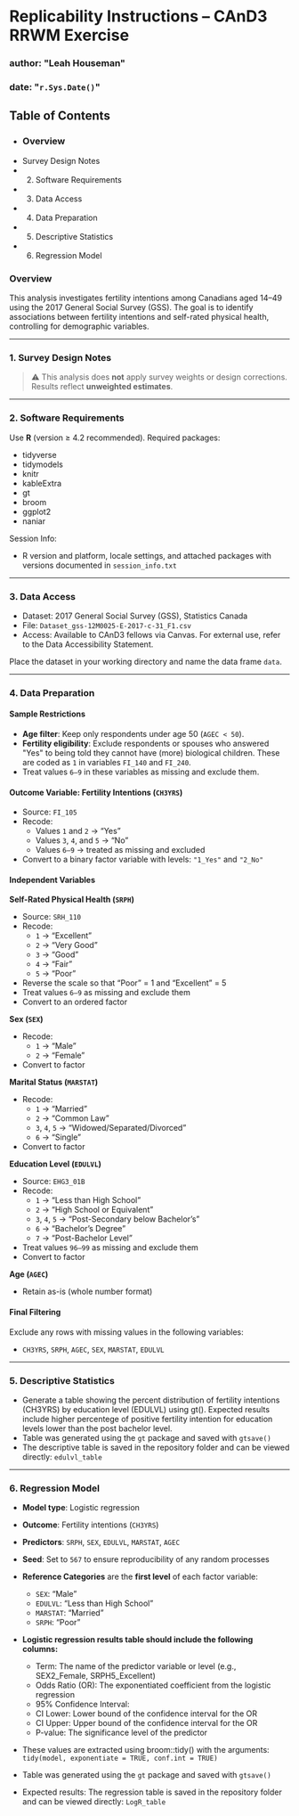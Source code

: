 # Replicability Instructions – CAnD3 RRWM Exercise
### author: "Leah Houseman"
### date: "`r.Sys.Date()`"

## Table of Contents

- ### Overview
- Survey Design Notes
-  2. Software Requirements
-  3. Data Access
-  4. Data Preparation
-  5. Descriptive Statistics
-  6. Regression Model

### Overview
This analysis investigates fertility intentions among Canadians aged 14–49 using the 2017 General Social Survey (GSS). The goal is to identify associations between fertility intentions and self-rated physical health, controlling for demographic variables.

--------------------------------------------------------------------------------

### 1. Survey Design Notes

> ⚠️ This analysis does **not** apply survey weights or design corrections. Results reflect **unweighted estimates**.

---

### 2. Software Requirements

Use **R** (version ≥ 4.2 recommended). Required packages:

- tidyverse
- tidymodels
- knitr
- kableExtra
- gt
- broom
- ggplot2
- naniar

Session Info:
- R version and platform, locale settings, and attached packages with versions documented in `session_info.txt`
---

### 3. Data Access

- Dataset: 2017 General Social Survey (GSS), Statistics Canada  
- File: `Dataset_gss-12M0025-E-2017-c-31_F1.csv`  
- Access: Available to CAnD3 fellows via Canvas. For external use, refer to the Data Accessibility Statement.

Place the dataset in your working directory and name the data frame `data`.

---

### 4. Data Preparation

#### Sample Restrictions

- **Age filter**: Keep only respondents under age 50 (`AGEC < 50`).
- **Fertility eligibility**: Exclude respondents or spouses who answered "Yes" to being told they cannot have (more) biological children. These are coded as `1` in variables `FI_140` and `FI_240`.
- Treat values `6–9` in these variables as missing and exclude them.

#### Outcome Variable: Fertility Intentions (`CH3YRS`)

- Source: `FI_105`
- Recode:
  - Values `1` and `2` → “Yes”
  - Values `3`, `4`, and `5` → “No”
  - Values `6–9` → treated as missing and excluded
- Convert to a binary factor variable with levels: `"1_Yes"` and `"2_No"`

#### Independent Variables

**Self-Rated Physical Health (`SRPH`)**
- Source: `SRH_110`
- Recode:
  - `1` → “Excellent”
  - `2` → “Very Good”
  - `3` → “Good”
  - `4` → “Fair”
  - `5` → “Poor”
- Reverse the scale so that “Poor” = 1 and “Excellent” = 5
- Treat values `6–9` as missing and exclude them
- Convert to an ordered factor

**Sex (`SEX`)**
- Recode:
  - `1` → “Male”
  - `2` → “Female”
- Convert to factor

**Marital Status (`MARSTAT`)**
- Recode:
  - `1` → “Married”
  - `2` → “Common Law”
  - `3`, `4`, `5` → “Widowed/Separated/Divorced”
  - `6` → “Single”
- Convert to factor

**Education Level (`EDULVL`)**
- Source: `EHG3_01B`
- Recode:
  - `1` → “Less than High School”
  - `2` → “High School or Equivalent”
  - `3`, `4`, `5` → “Post-Secondary below Bachelor’s”
  - `6` → “Bachelor’s Degree”
  - `7` → “Post-Bachelor Level”
- Treat values `96–99` as missing and exclude them
- Convert to factor

**Age (`AGEC`)**
- Retain as-is (whole number format)

#### Final Filtering

Exclude any rows with missing values in the following variables:

- `CH3YRS`, `SRPH`, `AGEC`, `SEX`, `MARSTAT`, `EDULVL`

---

### 5. Descriptive Statistics 

- Generate a table showing the percent distribution of fertility intentions (CH3YRS) by education level (EDULVL) using gt(). Expected results include higher percentege of positive fertility intention for education levels lower than the post bachelor level.
- Table was generated using the `gt` package and saved with `gtsave()`
- The descriptive table is saved in the repository folder and can be viewed directly:
`edulvl_table`

---

### 6. Regression Model

- **Model type**: Logistic regression
- **Outcome**: Fertility intentions (`CH3YRS`)
- **Predictors**: `SRPH`, `SEX`, `EDULVL`, `MARSTAT`, `AGEC`
- **Seed**: Set to `567` to ensure reproducibility of any random processes
- **Reference Categories** are the **first level** of each factor variable:
    - `SEX`: “Male”
    - `EDULVL`: “Less than High School”
    - `MARSTAT`: “Married”
    - `SRPH`: “Poor”
    
    
- **Logistic regression results table should include the following columns:**
  - Term: The name of the predictor variable or level (e.g., SEX2_Female, SRPH5_Excellent)
  - Odds Ratio (OR): The exponentiated coefficient from the logistic regression
  - 95% Confidence Interval:
  - CI Lower: Lower bound of the confidence interval for the OR
  - CI Upper: Upper bound of the confidence interval for the OR
  - P-value: The significance level of the predictor
- These values are extracted using broom::tidy() with the arguments: `tidy(model, exponentiate = TRUE, conf.int = TRUE)`
- Table was generated using the `gt` package and saved with `gtsave()`
- Expected results: The regression table is saved in the repository folder and can be viewed directly:
`LogR_table`
